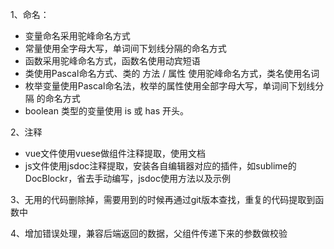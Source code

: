 1、命名：

- 变量命名采用驼峰命名方式  
- 常量使用全字母大写，单词间下划线分隔的命名方式
- 函数采用驼峰命名方式，函数名使用动宾短语 
- 类使用Pascal命名方式、类的 方法 / 属性 使用驼峰命名方式，类名使用名词
- 枚举变量使用Pascal命名法，枚举的属性使用全部字母大写，单词间下划线分隔 的命名方式
- boolean 类型的变量使用 is 或 has 开头。

2、注释

- vue文件使用vuese做组件注释提取，使用文档
- js文件使用jsdoc注释提取，安装各自编辑器对应的插件，如sublime的DocBlockr，省去手动编写，jsdoc使用方法以及示例

3、无用的代码删除掉，需要用到的时候再通过git版本查找，重复的代码提取到函数中

4、增加错误处理，兼容后端返回的数据，父组件传递下来的参数做校验